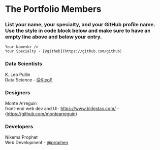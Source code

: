 # **The Portfolio** Members

### List your name, your specialty, and your GitHub profile name. Use the style in code block below and make sure to have an empty line above and below your entry.


```
Your Name<br />
Your Specialty - [@github](https://github.com/github)
```

### **Data Scientists**

K. Leo Pullin <br />
Data Science - [@KleoP](https://github.com/KleoP)

### **Designers**
Monte Arreguin<br/>
front-end web dev and UI- https://www.bldgstax.com/ - (https://github.com/montearreguin)
### **Developers**

Nikema Prophet<br />
Web Development - [@prophen](https://github.com/prophen)

